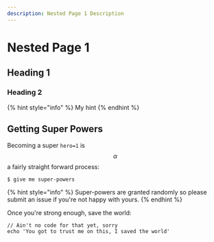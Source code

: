 ```yaml
---
description: Nested Page 1 Description
---
```


# Nested Page 1

## Heading 1

### Heading 2

{% hint style="info" %}
My hint
{% endhint %}

## Getting Super Powers

Becoming a super `hero=1` is $$\alpha$$ a fairly straight forward process:

```
$ give me super-powers
```

{% hint style="info" %}
 Super-powers are granted randomly so please submit an issue if you're not happy with yours.
{% endhint %}

Once you're strong enough, save the world:

```
// Ain't no code for that yet, sorry
echo 'You got to trust me on this, I saved the world'
```



